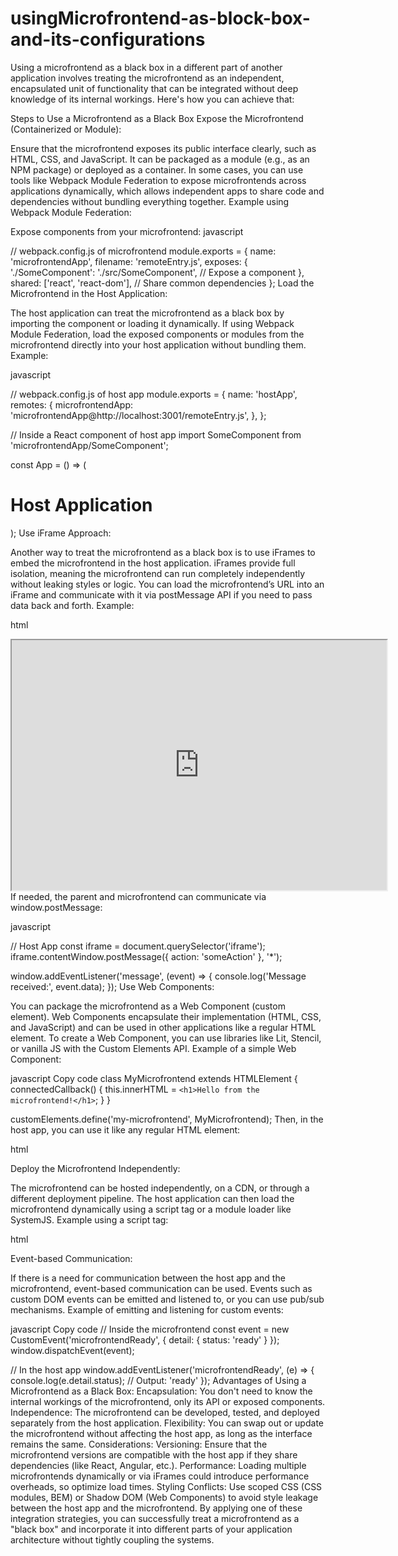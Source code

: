 # usingMicrofrontend-as-block-box-and-its-configurations

Using a microfrontend as a black box in a different part of another application involves treating the microfrontend as an independent, encapsulated unit of functionality that can be integrated without deep knowledge of its internal workings. Here's how you can achieve that:

Steps to Use a Microfrontend as a Black Box
Expose the Microfrontend (Containerized or Module):

Ensure that the microfrontend exposes its public interface clearly, such as HTML, CSS, and JavaScript. It can be packaged as a module (e.g., as an NPM package) or deployed as a container.
In some cases, you can use tools like Webpack Module Federation to expose microfrontends across applications dynamically, which allows independent apps to share code and dependencies without bundling everything together.
Example using Webpack Module Federation:

Expose components from your microfrontend:
javascript

// webpack.config.js of microfrontend
module.exports = {
  name: 'microfrontendApp',
  filename: 'remoteEntry.js',
  exposes: {
    './SomeComponent': './src/SomeComponent',  // Expose a component
  },
  shared: ['react', 'react-dom'],  // Share common dependencies
};
Load the Microfrontend in the Host Application:

The host application can treat the microfrontend as a black box by importing the component or loading it dynamically.
If using Webpack Module Federation, load the exposed components or modules from the microfrontend directly into your host application without bundling them.
Example:

javascript

// webpack.config.js of host app
module.exports = {
  name: 'hostApp',
  remotes: {
    microfrontendApp: 'microfrontendApp@http://localhost:3001/remoteEntry.js',
  },
};

// Inside a React component of host app
import SomeComponent from 'microfrontendApp/SomeComponent';

const App = () => (
  <div>
    <h1>Host Application</h1>
    <SomeComponent />
  </div>
);
Use iFrame Approach:

Another way to treat the microfrontend as a black box is to use iFrames to embed the microfrontend in the host application. iFrames provide full isolation, meaning the microfrontend can run completely independently without leaking styles or logic.
You can load the microfrontend’s URL into an iFrame and communicate with it via postMessage API if you need to pass data back and forth.
Example:

html

<iframe src="http://microfrontend.com/app" width="600" height="400"></iframe>
If needed, the parent and microfrontend can communicate via window.postMessage:

javascript

// Host App
const iframe = document.querySelector('iframe');
iframe.contentWindow.postMessage({ action: 'someAction' }, '*');

window.addEventListener('message', (event) => {
  console.log('Message received:', event.data);
});
Use Web Components:

You can package the microfrontend as a Web Component (custom element). Web Components encapsulate their implementation (HTML, CSS, and JavaScript) and can be used in other applications like a regular HTML element.
To create a Web Component, you can use libraries like Lit, Stencil, or vanilla JS with the Custom Elements API.
Example of a simple Web Component:

javascript
Copy code
class MyMicrofrontend extends HTMLElement {
  connectedCallback() {
    this.innerHTML = `<h1>Hello from the microfrontend!</h1>`;
  }
}

customElements.define('my-microfrontend', MyMicrofrontend);
Then, in the host app, you can use it like any regular HTML element:

html

<my-microfrontend></my-microfrontend>
Deploy the Microfrontend Independently:

The microfrontend can be hosted independently, on a CDN, or through a different deployment pipeline. The host application can then load the microfrontend dynamically using a script tag or a module loader like SystemJS.
Example using a script tag:

html

<script src="http://microfrontend.com/microfrontend.js"></script>
<div id="microfrontend-root"></div>
<script>
  // Assuming the microfrontend exposes a function to mount itself
  microfrontend.mount(document.getElementById('microfrontend-root'));
</script>
Event-based Communication:

If there is a need for communication between the host app and the microfrontend, event-based communication can be used. Events such as custom DOM events can be emitted and listened to, or you can use pub/sub mechanisms.
Example of emitting and listening for custom events:

javascript
Copy code
// Inside the microfrontend
const event = new CustomEvent('microfrontendReady', { detail: { status: 'ready' } });
window.dispatchEvent(event);

// In the host app
window.addEventListener('microfrontendReady', (e) => {
  console.log(e.detail.status);  // Output: 'ready'
});
Advantages of Using a Microfrontend as a Black Box:
Encapsulation: You don't need to know the internal workings of the microfrontend, only its API or exposed components.
Independence: The microfrontend can be developed, tested, and deployed separately from the host application.
Flexibility: You can swap out or update the microfrontend without affecting the host app, as long as the interface remains the same.
Considerations:
Versioning: Ensure that the microfrontend versions are compatible with the host app if they share dependencies (like React, Angular, etc.).
Performance: Loading multiple microfrontends dynamically or via iFrames could introduce performance overheads, so optimize load times.
Styling Conflicts: Use scoped CSS (CSS modules, BEM) or Shadow DOM (Web Components) to avoid style leakage between the host app and the microfrontend.
By applying one of these integration strategies, you can successfully treat a microfrontend as a "black box" and incorporate it into different parts of your application architecture without tightly coupling the systems.
